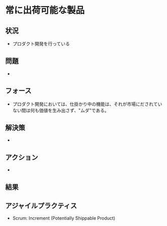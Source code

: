 # 常に出荷可能な製品
## 状況
- プロダクト開発を行っている

## 問題
-

## フォース
- プロダクト開発においては、仕掛かり中の機能は、それが市場にだされていない間は何も価値を生み出さず、"ムダ"である。

## 解決策
-

## アクション
-

## 結果
## アジャイルプラクティス
- Scrum: Increment (Potentially Shippable Product)
